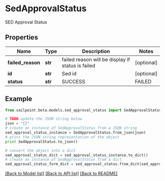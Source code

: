 # SedApprovalStatus

SED Approval Status

## Properties

Name | Type | Description | Notes
------------ | ------------- | ------------- | -------------
**failed_reason** | **str** | failed reason will be display if status is failed | [optional] 
**id** | **str** | Sed id | [optional] 
**status** | **str** | SUCCESS | FAILED | [optional] 

## Example

```python
from sailpoint.beta.models.sed_approval_status import SedApprovalStatus

# TODO update the JSON string below
json = "{}"
# create an instance of SedApprovalStatus from a JSON string
sed_approval_status_instance = SedApprovalStatus.from_json(json)
# print the JSON string representation of the object
print SedApprovalStatus.to_json()

# convert the object into a dict
sed_approval_status_dict = sed_approval_status_instance.to_dict()
# create an instance of SedApprovalStatus from a dict
sed_approval_status_form_dict = sed_approval_status.from_dict(sed_approval_status_dict)
```
[[Back to Model list]](../README.md#documentation-for-models) [[Back to API list]](../README.md#documentation-for-api-endpoints) [[Back to README]](../README.md)


